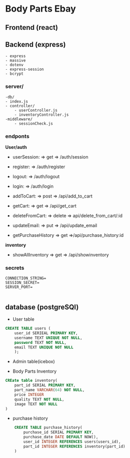 # Body Parts Ebay

## Frontend (react)

## Backend (express)
    - express
    - massive
    - dotenv
    - express-session
    - bcrypt
### server/
    -db/
    - index.js
    - controller/
        - userController.js
        - inventoryController.js
    -middleware/
        - sessionCheck.js

### endponts

**User/auth**

- userSession: => get => /auth/session
- register: => /auth/register
- logout: => /auth/logout
- login: => /auth/login

- addToCart: => post => /api/add_to_cart
- getCart: => get => /api/get_cart
- deleteFromCart: => delete => api/delete_from_cart/:id
- updateEmail: => put => /api/update_email
- getPurchaseHistory => get =>/api/purchase_history:id

**inventory**
- showAllInventory => get => /api/showinventory


### secrets

```text
CONNECTION_STRING=
SESSION_SECRET=
SERVER_PORT=


```


## database (postgreSQl)

- User table

```sql
CREATE TABLE users (
    user_id SERIEAL PRIMARY KEY,
    username TEXT UNIQUE NOT NULL,
    password TEXT NOT NULL,
    email TEXT UNIQUE NOT NULL
    );


```

- Admin table(icebox)

- Body Parts Inventory

```sql
CREate table inventory(
    part_id SERIAL PRIMARY KEY,
    part_name VARCHAR(64) NOT NULL,
    price INTEGER
    quality TEXT NOT NULL,
    image TEXT NOT NULL
)

```

- purchase history


```sql
    CREATE TABLE purchase_history(
        purchase_id SERIAL PRIMARY KEY,
        purchase_date DATE DEFAULT NOW(),
        user_id INTEGER REFERENCES users(users_id),
        part_id INTEGER REFERENCES inventory(part_id)
    )

```
